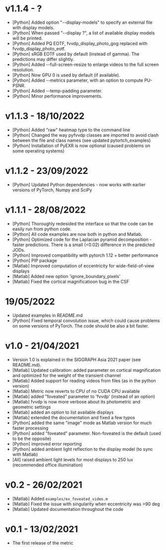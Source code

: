 # v1.1.4 - ?
 - [Python] Added option "--display-models" to specify an external file with display models.
 - [Python] When passed "--display ?", a list of available display models will be printed.
 - [Python] Added PQ EOTF, fvvdp_display_photo_gog replaced with fvvdp_display_photo_eotf. 
 - [Python] sRGB EOTF used by default (instead of gamma). The predictions may differ slightly. 
 - [Python] Added --full-screen-resize to enlarge videos to the full screen resolution.
 - [Python] Now GPU 0 is used by default (if available).
 - [Python] Added --metrics parameter, with an option to compute PU-PSNR.
 - [Python] Added --temp-padding parameter.
 - [Python] Minor performance improvements.
 
# v1.1.3 - 18/10/2022
 - [Python] Added "raw" heatmap type to the command line
 - [Python] Changed the way pyfvvdp classes are imported  to avoid clash between the file and class names (see updated pytortch_examples)
 - [Python] Installation of PyEXR is now optional (caused problems on some operating systems)

# v1.1.2 - 23/09/2022
 - [Python] Updated Python dependencies - now works with earlier versions of PyTorch, Numpy and SciPy

# v1.1.1 - 28/08/2022
- [Python] Thoroughly redesided the interface so that the code can be easily run from python code.
- [Python] All code examples are now both in python and Matlab.
- [Python] Optimized code for the Laplacian pyramid decomposition - faster predictions. There is a small (<0.02) difference in the predicted JODs.
- [Python] Improved compatibility with pytorch 1.12 + better performance
- [Python] PIP package
- [Matlab] Improved computation of eccentricity for wide-field-of-view displays
- [Matlab] Added new option 'ignore_boundary_pixels'
- [Matlab] Fixed the cortical magnificatioon bug in the CSF

# 19/05/2022

- Updated examples in README.md
- [Python] Fixed temporal convolution issue, which could cause problems on some versions of PyTorch. The code should be also a bit faster. 

# v1.0 - 21/04/2021

- Version 1.0 is explained in the SIGGRAPH Asia 2021 paper (see README.md).
- [Matlab] Updated calibration: added parameter on cortical magnification and 
  optimized for the weight of the transient channel
- [Matlab] Added support for reading videos from files (as in the python version)
- [Matlab] Metric now reverts to CPU of no CUDA CPU available
- [Matlab] added "foveated" parameter to 'fvvdp' (instead of an option)
- [Matlab] fvvdp is now more verbose about its photometric and geometric settings
- [Matlab] added an option to list available displays
- [Matlab] extended the documentation and fixed a few typos
- [Python] added the same "image" mode as Matlab version for much faster processing
- [Python] added "foveated" parameter. Non-foveated is the default (used to be the opposite)
- [Python] improved error reporting
- [Python] added ambient light reflection to the display model (to sync with Matlab)
- [All] raised ambient light levels for most displays to 250 lux (recommended office illumination)

# v0.2 - 26/02/2021

- [Matlab] Added `examples/ex_foveated_video.m`
- [Matlab] Fixed the issue with singularity when eccentricity was >90 deg
- [Matlab] Updated documentation throughout the code

# v0.1 - 13/02/2021

- The first release of the metric
